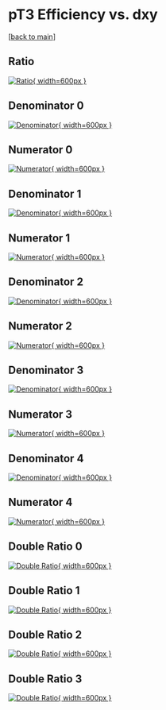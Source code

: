 # pT3 Efficiency vs. dxy

[[back to main](./)]



## Ratio

[![Ratio](../mtv/var/pT3_base_13_0_eff_dxy.png){ width=600px }](../mtv/var/pT3_base_13_0_eff_dxy.pdf)

## Denominator 0

[![Denominator](../mtv/den/pT3_base_13_0_eff_dxy_den0.png){ width=600px }](../mtv/den/pT3_base_13_0_eff_dxy_den0.pdf)

## Numerator 0

[![Numerator](../mtv/num/pT3_base_13_0_eff_dxy_num0.png){ width=600px }](../mtv/num/pT3_base_13_0_eff_dxy_num0.pdf)

## Denominator 1

[![Denominator](../mtv/den/pT3_base_13_0_eff_dxy_den1.png){ width=600px }](../mtv/den/pT3_base_13_0_eff_dxy_den1.pdf)

## Numerator 1

[![Numerator](../mtv/num/pT3_base_13_0_eff_dxy_num1.png){ width=600px }](../mtv/num/pT3_base_13_0_eff_dxy_num1.pdf)

## Denominator 2

[![Denominator](../mtv/den/pT3_base_13_0_eff_dxy_den2.png){ width=600px }](../mtv/den/pT3_base_13_0_eff_dxy_den2.pdf)

## Numerator 2

[![Numerator](../mtv/num/pT3_base_13_0_eff_dxy_num2.png){ width=600px }](../mtv/num/pT3_base_13_0_eff_dxy_num2.pdf)

## Denominator 3

[![Denominator](../mtv/den/pT3_base_13_0_eff_dxy_den3.png){ width=600px }](../mtv/den/pT3_base_13_0_eff_dxy_den3.pdf)

## Numerator 3

[![Numerator](../mtv/num/pT3_base_13_0_eff_dxy_num3.png){ width=600px }](../mtv/num/pT3_base_13_0_eff_dxy_num3.pdf)

## Denominator 4

[![Denominator](../mtv/den/pT3_base_13_0_eff_dxy_den4.png){ width=600px }](../mtv/den/pT3_base_13_0_eff_dxy_den4.pdf)

## Numerator 4

[![Numerator](../mtv/num/pT3_base_13_0_eff_dxy_num4.png){ width=600px }](../mtv/num/pT3_base_13_0_eff_dxy_num4.pdf)

## Double Ratio 0

[![Double Ratio](../mtv/ratio/pT3_base_13_0_eff_dxy_ratio0.png){ width=600px }](../mtv/ratio/pT3_base_13_0_eff_dxy_ratio0.pdf)

## Double Ratio 1

[![Double Ratio](../mtv/ratio/pT3_base_13_0_eff_dxy_ratio1.png){ width=600px }](../mtv/ratio/pT3_base_13_0_eff_dxy_ratio1.pdf)

## Double Ratio 2

[![Double Ratio](../mtv/ratio/pT3_base_13_0_eff_dxy_ratio2.png){ width=600px }](../mtv/ratio/pT3_base_13_0_eff_dxy_ratio2.pdf)

## Double Ratio 3

[![Double Ratio](../mtv/ratio/pT3_base_13_0_eff_dxy_ratio3.png){ width=600px }](../mtv/ratio/pT3_base_13_0_eff_dxy_ratio3.pdf)

